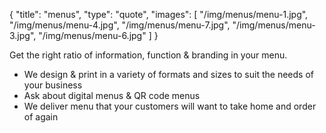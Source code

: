 {
  "title": "menus",
  "type": "quote",
  "images": [
    "/img/menus/menu-1.jpg",
    "/img/menus/menu-4.jpg",
    "/img/menus/menu-7.jpg",
    "/img/menus/menu-3.jpg",
    "/img/menus/menu-6.jpg"
  ]
}

Get the right ratio of information, function & branding in your menu.

* We design & print in a variety of formats and sizes to suit the needs of your business
* Ask about digital menus & QR code menus
* We deliver menu that your customers will want to take home and order of again
